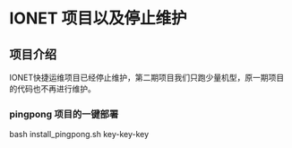 # IONET 项目以及停止维护

## 项目介绍
IONET快捷运维项目已经停止维护，第二期项目我们只跑少量机型，原一期项目的代码也不再进行维护。

### pingpong 项目的一键部署

bash install_pingpong.sh key-key-key